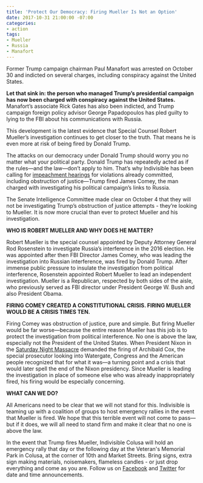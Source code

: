 ```yaml
---
title: 'Protect Our Democracy: Firing Mueller Is Not an Option'
date: 2017-10-31 21:00:00 -07:00
categories:
- action
tags:
- Mueller
- Russia
- Manafort
---
```


Former Trump campaign chairman Paul Manafort was arrested on October 30 and indicted on several charges, including conspiracy against the United States.

**Let that sink in: the person who managed Trump’s presidential campaign has now been charged with conspiracy against the United States.** Manafort’s associate Rick Gates has also been indicted, and Trump campaign foreign policy advisor George Papadopoulos has pled guilty to lying to the FBI about his communications with Russia.

This development is the latest evidence that Special Counsel Robert Mueller’s investigation continues to get closer to the truth. That means he is even more at risk of being fired by Donald Trump.

The attacks on our democracy under Donald Trump should worry you no matter what your political party. Donald Trump has repeatedly acted as if the rules—and the law—don’t apply to him. That’s why Indivisible has been calling for [impeachment hearings](http://www.indivisible.org/resource/truth-or-trump/) for violations already committed, including obstruction of justice—Trump fired James Comey, the man charged with investigating his political campaign’s links to Russia.

The Senate Intelligence Committee made clear on October 4 that they will not be investigating Trump’s obstruction of justice attempts - they’re looking to Mueller. It is now more crucial than ever to protect Mueller and his investigation.

**WHO IS ROBERT MUELLER AND WHY DOES HE MATTER?**

Robert Mueller is the special counsel appointed by Deputy Attorney General Rod Rosenstein to investigate Russia’s interference in the 2016 election. He was appointed after then FBI Director James Comey, who was leading the investigation into Russian interference, was fired by Donald Trump. After immense public pressure to insulate the investigation from political interference, Rosenstein appointed Robert Mueller to lead an independent investigation. Mueller is a Republican, respected by both sides of the aisle, who previously served as FBI director under President George W. Bush and also President Obama.

**FIRING COMEY CREATED A CONSTITUTIONAL CRISIS. FIRING MUELLER WOULD BE A CRISIS TIMES TEN.**

Firing Comey was obstruction of justice, pure and simple. But firing Mueller would be far worse—because the entire reason Mueller has this job is to protect the investigation from political interference. No one is above the law, especially not the President of the United States. When President Nixon in the [Saturday Night Massacre](https://www.pbs.org/newshour/show/can-learn-nixons-saturday-night-massacre) demanded the firing of Archibald Cox, the special prosecutor looking into Watergate, Congress and the American people recognized that for what it was—a turning point and a crisis that would later spell the end of the Nixon presidency. Since Mueller is leading the investigation in place of someone else who was already inappropriately fired, his firing would be especially concerning.

**WHAT CAN WE DO?**

All Americans need to be clear that we will not stand for this. Indivisible is teaming up with a coalition of groups to host emergency rallies in the event that Mueller is fired. We hope that this terrible event will not come to pass—but if it does, we will all need to stand firm and make it clear that no one is above the law. 

In the event that Trump fires Mueller, Indivisible Colusa will hold an emergency rally that day or the following day at the Veteran's Memorial Park in Colusa, at the corner of 10th and Market Streets. Bring signs, extra sign making materials, noisemakers, flameless candles - or just drop everything and come as you are. Follow us on [Facebook](https://www.facebook.com/IndivisibleColusa/) and [Twitter](https://twitter.com/Indivisible_Col) for date and time announcements. 